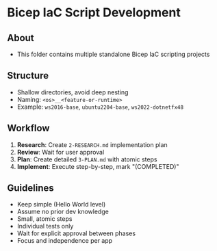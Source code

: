 # Bicep IaC Script Development

## About
- This folder contains multiple standalone Bicep IaC scripting projects

## Structure
- Shallow directories, avoid deep nesting
- Naming: `<os>__<feature-or-runtime>`
- Example: `ws2016-base`, `ubuntu2204-base`, `ws2022-dotnetfx48`

## Workflow
1. **Research**: Create `2-RESEARCH.md` implementation plan
2. **Review**: Wait for user approval
3. **Plan**: Create detailed `3-PLAN.md` with atomic steps
4. **Implement**: Execute step-by-step, mark "(COMPLETED)"

## Guidelines
- Keep simple (Hello World level)
- Assume no prior dev knowledge
- Small, atomic steps
- Individual tests only
- Wait for explicit approval between phases
- Focus and independence per app